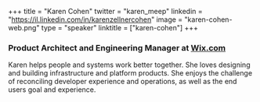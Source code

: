 +++
title = "Karen Cohen"
twitter = "karen_meep"
linkedin = "https://il.linkedin.com/in/karenzellnercohen"
image = "karen-cohen-web.png"
type = "speaker"
linktitle = ["karen-cohen"]
+++

<h3>Product Architect and Engineering Manager at <a href="https://www.wix.com/" target="_blank">Wix.com</a></h3>

<p>Karen helps people and systems work better together. She loves designing and building infrastructure and platform products. She enjoys the challenge of reconciling developer experience and operations, as well as the end users goal and experience.</p>

<!-- Facebook Pixel Code -->
<script>
 !function(f,b,e,v,n,t,s)
 {if(f.fbq)return;n=f.fbq=function(){n.callMethod?
 n.callMethod.apply(n,arguments):n.queue.push(arguments)};
 if(!f._fbq)f._fbq=n;n.push=n;n.loaded=!0;n.version='2.0';
 n.queue=[];t=b.createElement(e);t.async=!0;
 t.src=v;s=b.getElementsByTagName(e)[0];
 s.parentNode.insertBefore(t,s)}(window, document,'script',
 'https://connect.facebook.net/en_US/fbevents.js');
 fbq('init', '627303307635674');
 fbq('track', 'PageView');
</script>
<noscript><img height="1" width="1" style="display:none"
 src="https://www.facebook.com/tr?id=627303307635674&ev=PageView&noscript=1"
/></noscript>
<!-- End Facebook Pixel Code -->